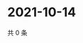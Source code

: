 # 2021-10-14

共 0 条

<!-- BEGIN WEIBO -->
<!-- 最后更新时间 Thu Oct 14 2021 22:08:03 GMT+0800 (China Standard Time) -->

<!-- END WEIBO -->
